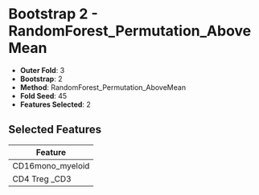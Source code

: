 # Bootstrap 2 - RandomForest_Permutation_AboveMean

- **Outer Fold**: 3
- **Bootstrap**: 2
- **Method**: RandomForest_Permutation_AboveMean
- **Fold Seed**: 45
- **Features Selected**: 2

## Selected Features

| Feature |
|---------|
| CD16mono_myeloid |
| CD4 Treg _CD3 |
